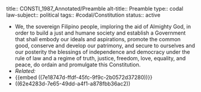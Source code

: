 title:: CONSTI_1987_Annotated/Preamble
alt-title:: Preamble
type:: codal
law-subject:: political
tags:: #codal/Constitution
status:: active

- We, the sovereign Filipino people, imploring the aid of Almighty God, in order to build a just and humane society and establish a Government that shall embody our ideals and aspirations, promote the common good, conserve and develop our patrimony, and secure to ourselves and our posterity the blessings of independence and democracy under the rule of law and a regime of truth, justice, freedom, love, equality, and peace, do ordain and promulgate this Constitution.
- *Related:*
- {{embed ((7e18747d-ffdf-45fc-9f9c-2b0572d37280))}}
- ((62e4283d-7e65-49dd-a4f1-a878fbb36ac2))